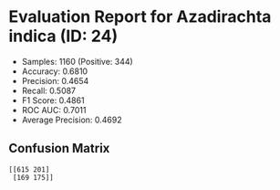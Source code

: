 # Evaluation Report for Azadirachta indica (ID: 24)
- Samples: 1160 (Positive: 344)
- Accuracy: 0.6810
- Precision: 0.4654
- Recall: 0.5087
- F1 Score: 0.4861
- ROC AUC: 0.7011
- Average Precision: 0.4692

## Confusion Matrix
```
[[615 201]
 [169 175]]
```